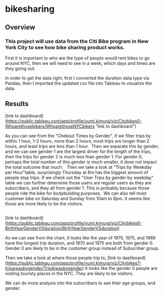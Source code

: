 # bikesharing

## Overview 

### This project will use data from the Citi Bike program in New York City to see how bike sharing product works.

First it is important to who are the type of people would rent bikes to go around NYC, then we will need to see in a week, which days and times are they going out. 

In order to get the data right, first I converted the duration data type via Pandas, then I imported the updated csv file into Tableau to visualize the data.  

## Results 

[link to dashboard] (https://public.tableau.com/app/profile/yumi.kimura/viz/Citybikes5-Whoarethosebikers/WhoarethoseNYCbikers "link to dashboard")

As you can see from the "Chekout Times by Gender", if we filter trips by within 1 hour, 1-2 hours, more than 2 hours, most trips are longer than 2 hours, and least trips are less than 1 hour.  Then we separate this by gender, and we can see gender 1 are the largest driver for the length of the trips, then the trips for gender 2 is much less than gender 1. For gender 0, perhaps the total number of this gender is much smaller, it does not impact the total outcome that much.   Then we take a look at "Trips by Weekday per Hour"table, surprisingly Thursday at 8m has the biggest amount of people stop trips. If we check out the "User Trips by gender by weekday" table we can further determine those users are regular users as they are subscribers, and they all from gender 1. This is probably because those people ride the bike for bodybuilding purposes.  We can also tell most customer bike on Saturday and Sunday from 10am to 8pm. It seems like those are more likely to be the visitors. 

## 

[link to dashboard] (https://public.tableau.com/app/profile/yumi.kimura/viz/Citybikes6-BirthYearGenderVSduration/BirthYearGenderVSduration)

As we can see from the chart, it looks like the year of 1970, 1975, and 1989 have the longest trip duration, and 1970 and 1975 are both from gender 0. Gender 0 are likely to be in the customer group instead of Subscriber group. 


Then we take a look at where those people trip to, [link to dashboard] (https://public.tableau.com/app/profile/yumi.kimura/viz/Citybikes7-tripareasbygender/TripAreasbygender) it looks like the gender 0 people are visiting touristy places in the NYC. They are likely to be visitors. 


We can do more analysis into the subscribers to see their age groups, and gender. 